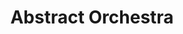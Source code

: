---
title: "Abstract Orchestra"
summary: "Abstract Orchestra are a British hip hop music group, created in 2011 by Rob Mitchell. The group is signed to independent record label ATA Records.
Abstract Orchestra have released five studio albums, Dilla , Madvillain Vol. 1 , Madvillain Vol. 2 , Fantastic 2020 Vol. 1 and Fantastic 2020 Vol. 2 , and five singles, New Day , Fancy Clown , Air ft MF DOOM , Pray , Jealousy . The \"ensemble has become renowned for their distinct sound, which reinterprets some of the most famous hip-hop productions of all time into a unique blend of big band jazz and live hip-hop\"."
image: "abstract-orchestra.jpg"
apple_music_artist_url: "https://music.apple.com/gb/artist/abstract-orchestra/1238569094"
wikipedia_url: "https://en.wikipedia.org/wiki/Abstract_Orchestra"
---